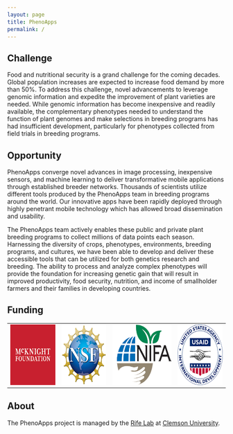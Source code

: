```yaml
---
layout: page
title: PhenoApps
permalink: /
---
```


## Challenge

Food and nutritional security is a grand challenge for the coming decades. Global population increases are expected to increase food demand by more than 50%. To address this challenge, novel advancements to leverage genomic information and expedite the improvement of plant varieties are needed. While genomic information has become inexpensive and readily available, the complementary phenotypes needed to understand the function of plant genomes and make selections in breeding programs has had insufficient development, particularly for phenotypes collected from field trials in breeding programs.

## Opportunity

PhenoApps converge novel advances in image processing, inexpensive sensors, and machine learning to deliver transformative mobile applications through established breeder networks. Thousands of scientists utilize different tools produced by the PhenoApps team in breeding programs around the world. Our innovative apps have been rapidly deployed through highly penetrant mobile technology which has allowed broad dissemination and usability.

The PhenoApps team actively enables these public and private plant breeding programs to collect millions of data points each season. Harnessing the diversity of crops, phenotypes, environments, breeding programs, and cultures, we have been able to develop and deliver these accessible tools that can be utilized for both genetics research and breeding. The ability to process and analyze complex phenotypes will provide the foundation for increasing genetic gain that will result in improved productivity, food security, nutrition, and income of smallholder farmers and their families in developing countries.

## Funding

<table class="center">
  <tr>
    <td valign="top"><a href="https://www.ccrp.org/grants/one-handheld-per-breeder/"><img src="images/funding/mcknight.png" height="140"/></a></td>
    <td valign="top"><a href="https://www.nsf.gov/awardsearch/showAward?AWD_ID=1543958"><img src="images/funding/nsf.png" height="140"/></a></td>
    <td valign="top"><a href="https://portal.nifa.usda.gov/web/crisprojectpages/1019820-fact-geospatial-plant-breeding.html"><img src="images/funding/nifa.png" height="140"/></a></td>
    <td valign="top"><a href="https://ilci.cornell.edu/"><img src="images/funding/usaid.png" height="140"/></a></td>
  </tr>
</table>

## About

The PhenoApps project is managed by the [Rife Lab](http://www.rifelab.org) at [Clemson University](https://www.clemson.edu/).
